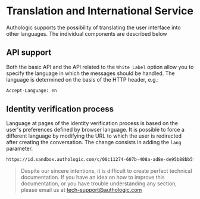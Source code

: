 # Translation and International Service

Authologic supports the possibility of translating the user interface into other languages. 
The individual components are described below

## API support
Both the basic API and the API related to the `White Label` option allow you to specify the language in which the 
messages should be handled. The language is determined on the basis of the HTTP header, e.g.:

<!--
title: "Sample header forcing English"
-->
```html
Accept-Language: en
```

## Identity verification process

Language at pages of the identity verification process is based on the user's preferences defined by browser language. It is possible to force a different language by modifying the URL to which the user is redirected after creating the conversation. The change consists in adding the `lang` parameter.

<!--
title: "Sample URL forcing English"
-->
```html
https://id.sandbox.authologic.com/c/00c11274-607b-408a-ad8e-de95b88bb5fa?lang=en
```

<!-- theme: info -->
>
> Despite our sincere intentions, it is difficult to create perfect technical documentation.
> If you have an idea on how to improve this documentation, or you have trouble understanding any section,
> please email us at tech-support@authologic.com

